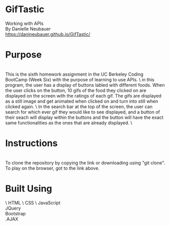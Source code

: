 # GifTastic
Working with APIs \
By Danielle Neubauer \
https://danineubauer.github.io/GifTastic/

# Purpose
\
This is the sixth homework assignment in the UC Berkeley Coding BootCamp (Week Six) with the purpose of learning to use APIs. 
\ 
in this program, the user has a display of buttons labled with different foods. When the user clicks on the button, 10 gifs of the food they clicked on are displayed on the screen with the ratings of each gif. The gifs are displayed as a still image and get animated when clicked on and turn into still when clicked again. 
\ 
In the search bar at the top of the screen, the user can search for which ever gif they would like to see displayed, and a button of their seach will display within the buttons and the button will have the exact same functionalities as the ones that are already displayed. 
\

# Instructions
\
To clone the repository by copying the link or downloading using "git clone". 
To play on the browser, got to the link above. 

# Built Using
\ 
HTML \ 
CSS \ 
JavaScript \
JQuery \
Bootstrap \
.AJAX 

